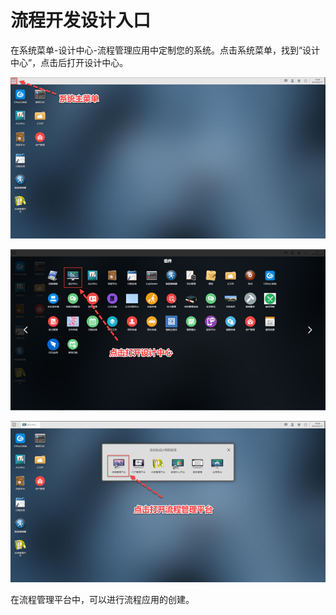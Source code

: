 # 流程开发设计入口

在系统菜单-设计中心-流程管理应用中定制您的系统。点击系统菜单，找到“设计中心”，点击后打开设计中心。

![](../../.gitbook/assets/image%20%2822%29.png)

![](../../.gitbook/assets/image%20%28150%29.png)

![](../../.gitbook/assets/image%20%2820%29.png)



在流程管理平台中，可以进行流程应用的创建。

